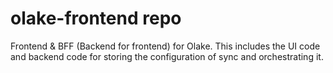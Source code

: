 # olake-frontend repo

Frontend &amp; BFF (Backend for frontend) for Olake. This includes the UI code and backend code for storing the configuration of sync and orchestrating it.
